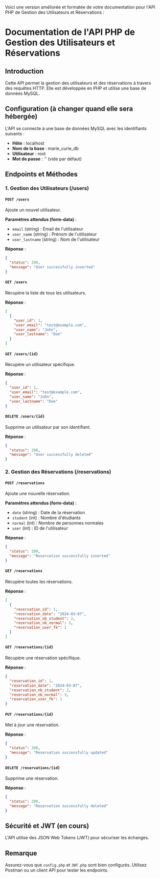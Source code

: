 Voici une version améliorée et formatée de votre documentation pour l'API PHP de Gestion des Utilisateurs et Réservations :

# Documentation de l'API PHP de Gestion des Utilisateurs et Réservations

## Introduction
Cette API permet la gestion des utilisateurs et des réservations à travers des requêtes HTTP. Elle est développée en PHP et utilise une base de données MySQL.

## Configuration (à changer quand elle sera hébergée)
L'API se connecte à une base de données MySQL avec les identifiants suivants :
- **Hôte** : localhost
- **Nom de la base** : marie_curie_db
- **Utilisateur** : root
- **Mot de passe** : '' (vide par défaut)

## Endpoints et Méthodes

### 1. Gestion des Utilisateurs (/users)

#### `POST /users`
Ajoute un nouvel utilisateur.

**Paramètres attendus (form-data)** :
- `email` (string) : Email de l'utilisateur
- `user_name` (string) : Prénom de l'utilisateur
- `user_lastname` (string) : Nom de l'utilisateur

**Réponse** :
```json
{
  "status": 200,
  "message": "User successfully inserted"
}
```

#### `GET /users`
Récupère la liste de tous les utilisateurs.

**Réponse** :
```json
[
  {
    "user_id": 1,
    "user_email": "test@example.com",
    "user_name": "John",
    "user_lastname": "Doe"
  }
]
```

#### `GET /users/{id}`
Récupère un utilisateur spécifique.

**Réponse** :
```json
{
  "user_id": 1,
  "user_email": "test@example.com",
  "user_name": "John",
  "user_lastname": "Doe"
}
```

#### `DELETE /users/{id}`
Supprime un utilisateur par son identifiant.

**Réponse** :
```json
{
  "status": 200,
  "message": "User successfully deleted"
}
```

### 2. Gestion des Réservations (/reservations)

#### `POST /reservations`
Ajoute une nouvelle réservation.

**Paramètres attendus (form-data)** :
- `date` (string) : Date de la réservation
- `student` (int) : Nombre d'étudiants
- `normal` (int) : Nombre de personnes normales
- `user` (int) : ID de l'utilisateur

**Réponse** :
```json
{
  "status": 200,
  "message": "Reservation successfully inserted"
}
```

#### `GET /reservations`
Récupère toutes les réservations.

**Réponse** :
```json
[
  {
    "reservation_id": 1,
    "reservation_date": "2024-03-07",
    "reservation_nb_student": 2,
    "reservation_nb_normal": 3,
    "reservation_user_fk": 1
  }
]
```

#### `GET /reservations/{id}`
Récupère une réservation spécifique.

**Réponse** :
```json
{
  "reservation_id": 1,
  "reservation_date": "2024-03-07",
  "reservation_nb_student": 2,
  "reservation_nb_normal": 3,
  "reservation_user_fk": 1
}
```

#### `PUT /reservations/{id}`
Met à jour une réservation.

**Réponse** :
```json
{
  "status": 200,
  "message": "Reservation successfully updated"
}
```

#### `DELETE /reservations/{id}`
Supprime une réservation.

**Réponse** :
```json
{
  "status": 200,
  "message": "Reservation successfully deleted"
}
```

## Sécurité et JWT (en cours)
L'API utilise des JSON Web Tokens (JWT) pour sécuriser les échanges.

## Remarque
Assurez-vous que `config.php` et `JWT.php` sont bien configurés.
Utilisez Postman ou un client API pour tester les endpoints.
